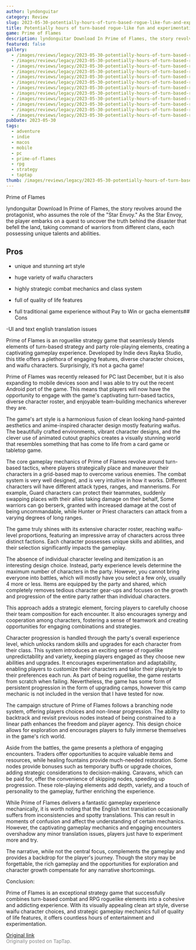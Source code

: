 ```yaml
---
author: lyndonguitar
category: Review
slug: 2023-05-30-potentially-hours-of-turn-based-rogue-like-fun-and-experimentation-review-prime-of-fla
title: Potentially hours of turn-based rogue-like fun and experimentation | Review - Prime of Flames
game: Prime of Flames
description: lyndonguitar Download In Prime of Flames, the story revolves around the protagonist, who assumes the role of the "Star Envoy." As the Star Envoy, the player embarks on a quest to uncover the truth behind the disaster that befell the land, taking command of warriors from different clans, each possessing unique talents and abilities.
featured: false
gallery:
  - /images/reviews/legacy/2023-05-30-potentially-hours-of-turn-based-rogue-like-fun-and-experimentation--review---prime-of-fla-0.avif
  - /images/reviews/legacy/2023-05-30-potentially-hours-of-turn-based-rogue-like-fun-and-experimentation--review---prime-of-fla-1.avif
  - /images/reviews/legacy/2023-05-30-potentially-hours-of-turn-based-rogue-like-fun-and-experimentation--review---prime-of-fla-2.avif
  - /images/reviews/legacy/2023-05-30-potentially-hours-of-turn-based-rogue-like-fun-and-experimentation--review---prime-of-fla-3.avif
  - /images/reviews/legacy/2023-05-30-potentially-hours-of-turn-based-rogue-like-fun-and-experimentation--review---prime-of-fla-4.avif
  - /images/reviews/legacy/2023-05-30-potentially-hours-of-turn-based-rogue-like-fun-and-experimentation--review---prime-of-fla-5.avif
  - /images/reviews/legacy/2023-05-30-potentially-hours-of-turn-based-rogue-like-fun-and-experimentation--review---prime-of-fla-6.avif
  - /images/reviews/legacy/2023-05-30-potentially-hours-of-turn-based-rogue-like-fun-and-experimentation--review---prime-of-fla-7.avif
  - /images/reviews/legacy/2023-05-30-potentially-hours-of-turn-based-rogue-like-fun-and-experimentation--review---prime-of-fla-8.avif
  - /images/reviews/legacy/2023-05-30-potentially-hours-of-turn-based-rogue-like-fun-and-experimentation--review---prime-of-fla-9.avif
  - /images/reviews/legacy/2023-05-30-potentially-hours-of-turn-based-rogue-like-fun-and-experimentation--review---prime-of-fla-10.avif
  - /images/reviews/legacy/2023-05-30-potentially-hours-of-turn-based-rogue-like-fun-and-experimentation--review---prime-of-fla-11.avif
pubDate: 2023-05-30
tags:
  - adventure
  - indie
  - macos
  - mobile
  - pc
  - prime-of-flames
  - rpg
  - strategy
  - taptap
thumb: /images/reviews/legacy/2023-05-30-potentially-hours-of-turn-based-rogue-like-fun-and-experimentation--review---prime-of-fla-0.avif
---
```


Prime of Flames

lyndonguitar
Download
In Prime of Flames, the story revolves around the protagonist, who assumes the role of the "Star Envoy." As the Star Envoy, the player embarks on a quest to uncover the truth behind the disaster that befell the land, taking command of warriors from different clans, each possessing unique talents and abilities.




## Pros



- unique and stunning art style


- huge variety of waifu characters


- highly strategic combat mechanics and class system


- full of quality of life features


- full traditional game experience without Pay to Win or gacha elements## Cons


-UI and text english translation issues

Prime of Flames is an roguelike strategy game that seamlessly blends elements of turn-based strategy and party role-playing elements, creating a captivating gameplay experience. Developed by Indie devs Rayka Studio, this title offers a plethora of engaging features, diverse character choices, and waifu characters. Surprisingly, it’s not a gacha game!

Prime of Flames was recently released for PC last December, but it is also expanding to mobile devices soon and I was able to try out the recent Android port of the game. This means that players will now have the opportunity to engage with the game's captivating turn-based tactics, diverse character roster, and enjoyable team-building mechanics wherever they are.

The game's art style is a harmonious fusion of clean looking hand-painted aesthetics and anime-inspired character design mostly featuring waifus. The beautifully crafted environments, vibrant character designs, and the clever use of animated cutout graphics creates a visually stunning world that resembles something that has come to life from a card game or tabletop game.

The core gameplay mechanics of Prime of Flames revolve around turn-based tactics, where players strategically place and maneuver their characters in a grid-based map to overcome various enemies. The combat system is very well designed, and is very intuitive in how it works. Different characters will have different attack types, ranges, and mannerisms. For example, Guard characters can protect their teammates, suddenly swapping places with their allies taking damage on their behalf, Some warriors can go berserk, granted with increased damage at the cost of being uncommandable, while Hunter or Priest characters can attack from a varying degrees of long ranges.

The game truly shines with its extensive character roster, reaching waifu-level proportions, featuring an impressive array of characters across three distinct factions. Each character possesses unique skills and abilities, and their selection significantly impacts the gameplay.

The absence of individual character leveling and itemization is an interesting design choice. Instead, party experience levels determine the maximum number of characters in the party. However, you cannot bring everyone into battles, which will mostly have you select a few only, usually 4 more or less. Items are equipped by the party and shared, which completely removes tedious character gear-ups and focuses on the growth and progression of the entire party rather than individual characters.

This approach adds a strategic element, forcing players to carefully choose their team composition for each encounter. It also encourages synergy and cooperation among characters, fostering a sense of teamwork and creating opportunities for engaging combinations and strategies.

Character progression is handled through the party's overall experience level, which unlocks random skills and upgrades for each character from their class. This system introduces an exciting sense of roguelike unpredictability and variety, keeping players engaged as they choose new abilities and upgrades. It encourages experimentation and adaptability, enabling players to customize their characters and tailor their playstyle to their preferences each run. As part of being roguelike, the game restarts from scratch when failing. Nevertheless, the game has some form of persistent progression in the form of upgrading camps, however this camp mechanic is not included in the version that I have tested for now.

The campaign structure of Prime of Flames follows a branching node system, offering players choices and non-linear progression. The ability to backtrack and revisit previous nodes instead of being constrained to a linear path enhances the freedom and player agency. This design choice allows for exploration and encourages players to fully immerse themselves in the game's rich world.

Aside from the battles, the game presents a plethora of engaging encounters. Traders offer opportunities to acquire valuable items and resources, while healing fountains provide much-needed restoration. Some nodes provide bonuses such as temporary buffs or upgrade choices, adding strategic considerations to decision-making. Caravans, which can be paid for, offer the convenience of skipping nodes, speeding up progression. These role-playing elements add depth, variety, and a touch of personality to the gameplay, further enriching the experience.

While Prime of Flames delivers a fantastic gameplay experience mechanically, it is worth noting that the English text translation occasionally suffers from inconsistencies and spotty translations. This can result in moments of confusion and affect the understanding of certain mechanics. However, the captivating gameplay mechanics and engaging encounters overshadow any minor translation issues, players just have to experiment more and try.

The narrative, while not the central focus, complements the gameplay and provides a backdrop for the player's journey. Though the story may be forgettable, the rich gameplay and the opportunities for exploration and character growth compensate for any narrative shortcomings.

Conclusion:

Prime of Flames is an exceptional strategy game that successfully combines turn-based combat and RPG roguelike elements into a cohesive and addicting experience. With its visually appealing clean art style, diverse waifu character choices, and strategic gameplay mechanics full of quality of life features, it offers countless hours of entertainment and experimentation.

[Original link](https://www.taptap.io/post/5718338)<br><span style="font-size: 0.95em; color: #888;">Originally posted on TapTap.</span>